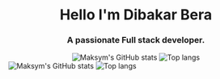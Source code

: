<h1 align="center">Hello I'm Dibakar Bera</h1>
<h3 align="center">A passionate Full stack developer.</h3>       
<div align="center">
<img alt="Maksym's GitHub stats" src="https://github-readme-stats.vercel.app/api?username=dibakarbera01&show_icons=true&theme=transparent"/>
<img alt="Top langs" src="https://github-readme-stats.vercel.app/api/top-langs/?username=dibakarbera01&layout=compact&&langs_count=8"/>
</div>
<img alt="Maksym's GitHub stats" src="[https://github-readme-stats.vercel.app](https://gh-stats-gen.vercel.app/)/api?username=dibakarbera01&show_icons=true&theme=transparent"/>
<img alt="Top langs" src="https://github-readme-stats.vercel.app/api/top-langs/?username=dibakarbera01&layout=compact&&langs_count=8"/>
<!-- <p><img align="center" src="https://github-readme-streak-stats.herokuapp.com/?user=dibakarbera01&" alt="dibakarbera01"/></p> -->
